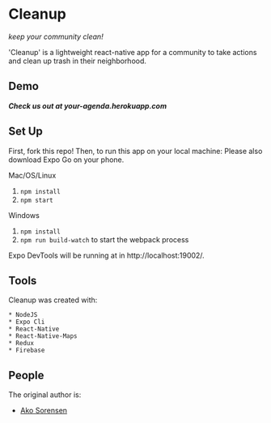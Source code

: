 # Cleanup

_keep your community clean!_<br>

'Cleanup' is a lightweight react-native app for a community to take actions and clean up trash in their neighborhood.

## Demo

**_Check us out at your-agenda.herokuapp.com_**

## Set Up

First, fork this repo! Then, to run this app on your local machine:
Please also download Expo Go on your phone.

Mac/OS/Linux

1.  `npm install`
2.  `npm start`

Windows

1.  `npm install`
2.  `npm run build-watch` to start the webpack process

Expo DevTools will be running at in http://localhost:19002/.

## Tools

Cleanup was created with:

```
* NodeJS
* Expo Cli
* React-Native
* React-Native-Maps
* Redux
* Firebase
```

## People

The original author is:

- [Ako Sorensen](https://github.com/akosorensen)
